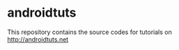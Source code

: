 androidtuts
===========

This repository contains the source codes for tutorials on http://androidtuts.net
